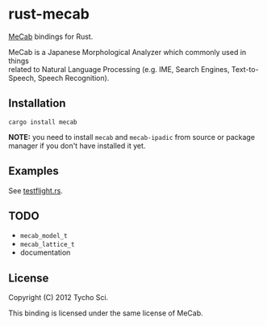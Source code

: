  rust-mecab
============

[MeCab](http://mecab.sourceforge.net/) bindings for Rust.

MeCab is a Japanese Morphological Analyzer which commonly used in things  
related to Natural Language Processing
(e.g. IME, Search Engines, Text-to-Speech, Speech Recognition).

 Installation
--------------

    cargo install mecab

**NOTE:** you need to install `mecab` and `mecab-ipadic` from source or package manager
if you don't have installed it yet.

 Examples
----------

See [testflight.rs](https://github.com/tychosci/rust-mecab/blob/master/testflight.rs).

 TODO
------

- `mecab_model_t`
- `mecab_lattice_t`
- documentation

 License
---------

Copyright (C) 2012 Tycho Sci.

This binding is licensed under the same license of MeCab.
